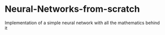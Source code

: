 # Neural-Networks-from-scratch
Implementation of a simple neural network with all the mathematics behind it
